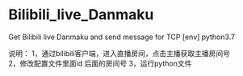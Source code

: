 # Bilibili_live_Danmaku
Get Bilibili live Danmaku and send message for TCP
[env] python3.7



说明：
1，通过bilibili客户端，进入直播房间，点击主播获取主播房间号  
2，修改配置文件里面id 后面的房间号
3，运行python文件

